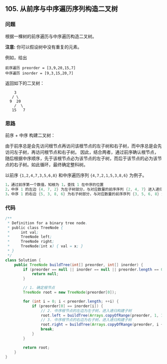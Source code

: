 ## 105. 从前序与中序遍历序列构造二叉树

### 问题

根据一棵树的前序遍历与中序遍历构造二叉树。

**注意:**
你可以假设树中没有重复的元素。

例如，给出

```
前序遍历 preorder = [3,9,20,15,7]
中序遍历 inorder = [9,3,15,20,7]
```

返回如下的二叉树：

```
    3
   / \
  9  20
    /  \
   15   7
```

### 思路

前序 + 中序 构建二叉树：

由于前序总是会先访问根节点再访问该根节点的左子树和右子树，而中序总是会先访问左子树，再访问根节点和右子树。
因此，结合两者，通过前序确认根节点，随后根据中序顺序，先于该根节点必为该节点的左子树，而后于该节点的必为该节点的右子树。如此循环，最终确定整科树。

以前序 `{1,2,4,7,3,5,6,8}` 和中序遍历序列 `{4,7,2,1,5,3,8,6}` 为例子。

```java
1，通过前序第一个数值，知根为 1，查找 1 在中序的位置
2，中序 1 的左边 {4, 7, 2} 为左子树部分，与对应数量的前序序列 {2, 4, 7} 进入递归，构建该子树
3，中序 1 的右边 {5, 3, 8, 6} 为右子树部分，与对应数量的前序序列 {3, 5, 6, 8} 进入递归，构建该子树
```

### 代码

```java
/**
 * Definition for a binary tree node.
 * public class TreeNode {
 *     int val;
 *     TreeNode left;
 *     TreeNode right;
 *     TreeNode(int x) { val = x; }
 * }
 */
class Solution {
    public TreeNode buildTree(int[] preorder, int[] inorder) {
        if (preorder == null || inorder == null || preorder.length == 0 || inorder.length == 0 || preorder.length != inorder.length) {
            return null;
        }

        // 1. 确定根节点
        TreeNode root = new TreeNode(preorder[0]);

        for (int i = 0; i < preorder.length; ++i) {
            if (preorder[0] == inorder[i]) {
                // 2. 中序根节点的左边为左子树，进入递归构建子树
                root.left = buildTree(Arrays.copyOfRange(preorder, 1, 1 + i), Arrays.copyOfRange(inorder, 0, i));
                // 3. 中序根节点的右边为右子树，进入递归构建子树
                root.right = buildTree(Arrays.copyOfRange(preorder, i + 1, preorder.length), Arrays.copyOfRange(inorder, i + 1, inorder.length));
                break;
            }
        }

        return root;
    }
}
```

